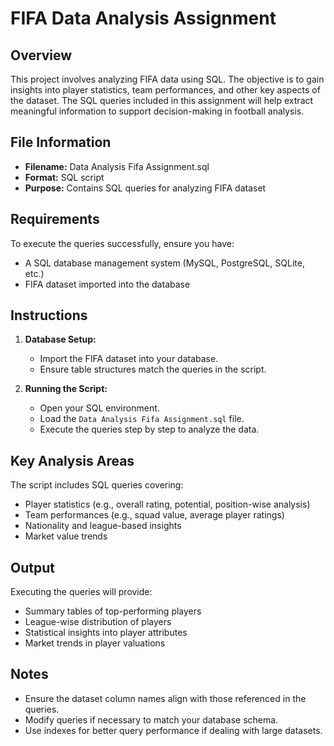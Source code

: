 # FIFA Data Analysis Assignment

## Overview
This project involves analyzing FIFA data using SQL. The objective is to gain insights into player statistics, team performances, and other key aspects of the dataset. The SQL queries included in this assignment will help extract meaningful information to support decision-making in football analysis.

## File Information
- **Filename:** Data Analysis Fifa Assignment.sql
- **Format:** SQL script
- **Purpose:** Contains SQL queries for analyzing FIFA dataset

## Requirements
To execute the queries successfully, ensure you have:
- A SQL database management system (MySQL, PostgreSQL, SQLite, etc.)
- FIFA dataset imported into the database

## Instructions
1. **Database Setup:** 
   - Import the FIFA dataset into your database.
   - Ensure table structures match the queries in the script.

2. **Running the Script:**
   - Open your SQL environment.
   - Load the `Data Analysis Fifa Assignment.sql` file.
   - Execute the queries step by step to analyze the data.

## Key Analysis Areas
The script includes SQL queries covering:
- Player statistics (e.g., overall rating, potential, position-wise analysis)
- Team performances (e.g., squad value, average player ratings)
- Nationality and league-based insights
- Market value trends

## Output
Executing the queries will provide:
- Summary tables of top-performing players
- League-wise distribution of players
- Statistical insights into player attributes
- Market trends in player valuations

## Notes
- Ensure the dataset column names align with those referenced in the queries.
- Modify queries if necessary to match your database schema.
- Use indexes for better query performance if dealing with large datasets.



